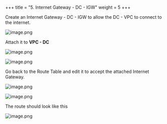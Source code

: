 +++
title = "5. Internet Gateway - DC - IGW"
weight = 5
+++


Create an Internet Gateway - DC - IGW to allow the DC - VPC to connect to the internet.


![image.png](/images/004-iv-setup-vpc-dc-resources/18-839761-image.png)


Attach it to **VPC - DC**


![image.png](/images/004-iv-setup-vpc-dc-resources/18-429924-image.png)


![image.png](/images/004-iv-setup-vpc-dc-resources/18-489365-image.png)


Go back to the Route Table and edit it to accept the attached Internet Gateway.


![image.png](/images/004-iv-setup-vpc-dc-resources/18-964045-image.png)


![image.png](/images/004-iv-setup-vpc-dc-resources/18-747532-image.png)


The route should look like this


![image.png](/images/004-iv-setup-vpc-dc-resources/18-531680-image.png)


